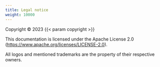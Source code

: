 ```yaml
---
title: Legal notice
weight: 10000
---
```


Copyright © 2023 {{< param copyright >}}

This documentation is licensed under the Apache License 2.0 (https://www.apache.org/licenses/LICENSE-2.0).

All logos and mentioned trademarks are the property of their respective owners.
